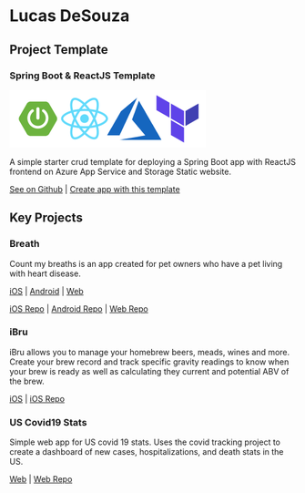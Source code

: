 # Lucas DeSouza

## Project Template 

### Spring Boot & ReactJS Template

<img src="https://github.com/LucasCarioca/spring-react-azure-app-service/blob/main/assets/stack.png?raw=true"/>

A simple starter crud template for deploying a Spring Boot app with ReactJS frontend on Azure App Service and Storage Static website.

[See on Github](https://github.com/LucasCarioca/spring-react-azure-app-service) | [Create app with this template](https://github.com/LucasCarioca/spring-react-azure-app-service/generate)

## Key Projects

### Breath

Count my breaths is an app created for pet owners who have a pet living with heart disease.

[iOS](https://apps.apple.com/us/app/count-my-breaths/id1513102381) | [Android](https://play.google.com/store/apps/details?id=net.lucasdesouza.countmybreaths) | [Web](https://countmybreaths.com)

[iOS Repo](https://github.com/LucasCarioca/breath-ios) | [Android Repo](https://github.com/LucasCarioca/breath-android) | [Web Repo](https://github.com/LucasCarioca/breath)


### iBru

iBru allows you to manage your homebrew beers, meads, wines and more. Create your brew record and track specific gravity readings to know when your brew is ready as well as calculating they current and potential ABV of the brew.

[iOS](https://apps.apple.com/us/app/ibru/id1550959672) | [iOS Repo](https://github.com/LucasCarioca/ibru)

### US Covid19 Stats

Simple web app for US covid 19 stats. Uses the covid tracking project to create a dashboard of new cases, hospitalizations, and death stats in the US. 

[Web](https://covid-stats.lucasdesouza.net) | [Web Repo](https://github.com/LucasCarioca/covid-stats)
